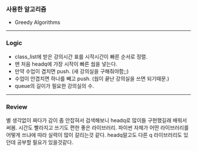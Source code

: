 ### 사용한 알고리즘
* Greedy Algorithms
_____________________________________________________
### Logic
* class_list에 받은 강의시간 표를 시작시간이 빠른 순서로 정렬.
* 맨 처음 headq에 가장 시작이 빠른 쉅을 넣는다.
* 만약 수업이 겹치면 push. (새 강의실을 구해줘야함;;)
* 수업이 안겹치면 하나를 빼고 push. (쉅이 끝난 강의실을 쓰면 되기때문.)
* queue의 길이가 필요한 강의실의 수.
_____________________________________________________
### Review
별 생각없이 짜다가 감이 좀 안잡혀서 검색해보니
headq로 많이들 구현했길래 배워서 써봄.
시간도 빨라지고 쓰기도 편한 좋은 라이브러리.
파이썬 자체가 어떤 라이브러리를 어떻게 쓰냐에 따라 실력이 많이 갈리는것 같다.
headq말고도 다른 q 라이브러리도 있던데 공부할 필요가 있을것같다.
